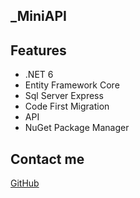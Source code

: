 
## _MiniAPI

## Features
- .NET 6
- Entity Framework Core
- Sql Server Express
- Code First Migration
- API
- NuGet Package Manager

## Contact me
[GitHub](https://github.com/MarkSant23)


